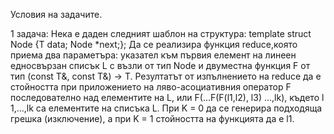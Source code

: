  Условия на задачите.
 
1 задача: Нека е даден следният шаблон на структура:
 template <class T>
 struct Node {T data; Node<T> *next;};
 Да се реализира функция r​educe,​която приема два параметъра: указател към първия елемент на линеен едносвързан списък L с възли от тип Node и двуместна ​функция​ F от тип (const T&, const T&) ​→ ​T. Резултатът  от изпълнението на r​educe​ да е стойността при приложението на ляво-асоциативния оператор F последователно над елементите на L, или F(...F(F(l​1,​l​2)​, l​3)​ ...,lk​)​, където l​1,​...,l​k​ са елементите на списъка L.
 При K = 0 да се генерира подходяща грешка (изключение), а при K = 1 стойността на функцията да е l​1.
